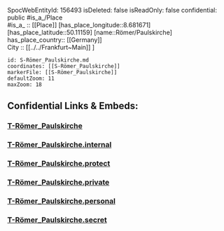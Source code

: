 ﻿---
location: [50.11159,8.681671] 
type: Station 
mapzoom: [8,18] 
mapmarker: tram 
tags:
- geo/station/tram
---
SpocWebEntityId: 156493
isDeleted: false
isReadOnly: false
confidential: public
#is_a_/Place  
#is_a_ :: [[Place]] 
[has_place_longitude::8.681671] 
[has_place_latitude::50.11159] 
[name::Römer/Paulskirche] 
has_place_country:: [[Germany]]  
City :: [[../../Frankfurt~Main]] ] 


```leaflet
id: S-Römer_Paulskirche.md
coordinates: [[S-Römer_Paulskirche]] 
markerFile: [[S-Römer_Paulskirche]] 
defaultZoom: 11 
maxZoom: 18
```


## Confidential Links & Embeds: 

### [T-Römer_Paulskirche](/_public/Earth/Continent/Europe/Europe~Central/Germany/Germany~West/Hessen/counties~Hessen/Frankfurt~Main/Stations-FFM~T/T-Römer_Paulskirche.md) 

### [T-Römer_Paulskirche.internal](/_internal/Earth/Continent/Europe/Europe~Central/Germany/Germany~West/Hessen/counties~Hessen/Frankfurt~Main/Stations-FFM~T/T-Römer_Paulskirche.internal.md) 

### [T-Römer_Paulskirche.protect](/_protect/Earth/Continent/Europe/Europe~Central/Germany/Germany~West/Hessen/counties~Hessen/Frankfurt~Main/Stations-FFM~T/T-Römer_Paulskirche.protect.md) 

### [T-Römer_Paulskirche.private](/_private/Earth/Continent/Europe/Europe~Central/Germany/Germany~West/Hessen/counties~Hessen/Frankfurt~Main/Stations-FFM~T/T-Römer_Paulskirche.private.md) 

### [T-Römer_Paulskirche.personal](/_personal/Earth/Continent/Europe/Europe~Central/Germany/Germany~West/Hessen/counties~Hessen/Frankfurt~Main/Stations-FFM~T/T-Römer_Paulskirche.personal.md) 

### [T-Römer_Paulskirche.secret](/_secret/Earth/Continent/Europe/Europe~Central/Germany/Germany~West/Hessen/counties~Hessen/Frankfurt~Main/Stations-FFM~T/T-Römer_Paulskirche.secret.md) 
